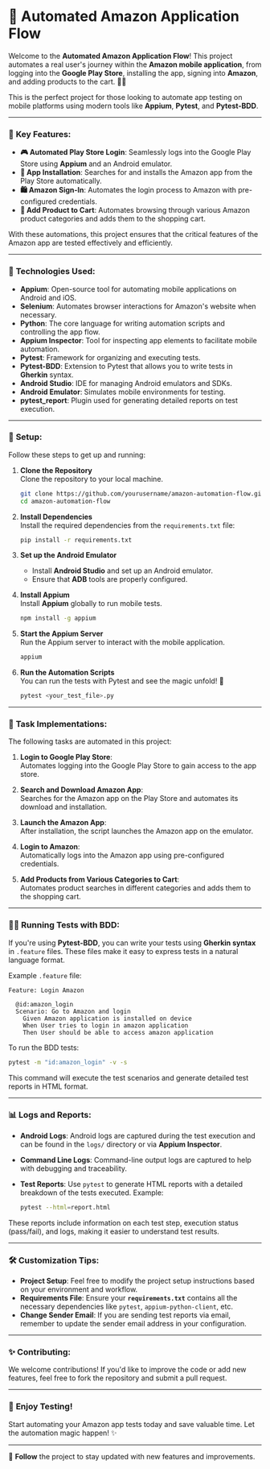 # 🚀 **Automated Amazon Application Flow**

Welcome to the **Automated Amazon Application Flow**! This project automates a real user's journey within the **Amazon mobile application**, from logging into the **Google Play Store**, installing the app, signing into **Amazon**, and adding products to the cart. 🛒📱

This is the perfect project for those looking to automate app testing on mobile platforms using modern tools like **Appium**, **Pytest**, and **Pytest-BDD**. 

---

### 🌟 **Key Features**:
- **🎮 Automated Play Store Login**: Seamlessly logs into the Google Play Store using **Appium** and an Android emulator.
- **📲 App Installation**: Searches for and installs the Amazon app from the Play Store automatically.
- **🛍️ Amazon Sign-In**: Automates the login process to Amazon with pre-configured credentials.
- **🛒 Add Product to Cart**: Automates browsing through various Amazon product categories and adds them to the shopping cart.
  
With these automations, this project ensures that the critical features of the Amazon app are tested effectively and efficiently.

---

### 🔧 **Technologies Used**:
- **Appium**: Open-source tool for automating mobile applications on Android and iOS.
- **Selenium**: Automates browser interactions for Amazon's website when necessary.
- **Python**: The core language for writing automation scripts and controlling the app flow.
- **Appium Inspector**: Tool for inspecting app elements to facilitate mobile automation.
- **Pytest**: Framework for organizing and executing tests.
- **Pytest-BDD**: Extension to Pytest that allows you to write tests in **Gherkin** syntax.
- **Android Studio**: IDE for managing Android emulators and SDKs.
- **Android Emulator**: Simulates mobile environments for testing.
- **pytest_report**: Plugin used for generating detailed reports on test execution.

---

### 🏁 **Setup**:
Follow these steps to get up and running:

1. **Clone the Repository**  
   Clone the repository to your local machine.
   ```bash
   git clone https://github.com/yourusername/amazon-automation-flow.git
   cd amazon-automation-flow
   ```

2. **Install Dependencies**  
   Install the required dependencies from the `requirements.txt` file:
   ```bash
   pip install -r requirements.txt
   ```

3. **Set up the Android Emulator**  
   - Install **Android Studio** and set up an Android emulator.
   - Ensure that **ADB** tools are properly configured.

4. **Install Appium**  
   Install **Appium** globally to run mobile tests.
   ```bash
   npm install -g appium
   ```

5. **Start the Appium Server**  
   Run the Appium server to interact with the mobile application.
   ```bash
   appium
   ```

6. **Run the Automation Scripts**  
   You can run the tests with Pytest and see the magic unfold! 💫
   ```bash
   pytest <your_test_file>.py
   ```

---

### 📝 **Task Implementations**:

The following tasks are automated in this project:

1. **Login to Google Play Store**:  
   Automates logging into the Google Play Store to gain access to the app store.

2. **Search and Download Amazon App**:  
   Searches for the Amazon app on the Play Store and automates its download and installation.

3. **Launch the Amazon App**:  
   After installation, the script launches the Amazon app on the emulator.

4. **Login to Amazon**:  
   Automatically logs into the Amazon app using pre-configured credentials.

5. **Add Products from Various Categories to Cart**:  
   Automates product searches in different categories and adds them to the shopping cart.

---

### 🏃‍♂️ **Running Tests with BDD**:

If you're using **Pytest-BDD**, you can write your tests using **Gherkin syntax** in `.feature` files. These files make it easy to express tests in a natural language format.

Example `.feature` file:

```gherkin
Feature: Login Amazon

  @id:amazon_login
  Scenario: Go to Amazon and login
    Given Amazon application is installed on device
    When User tries to login in amazon application
    Then User should be able to access amazon application
```

To run the BDD tests:
```bash
pytest -m "id:amazon_login" -v -s
```

This command will execute the test scenarios and generate detailed test reports in HTML format.

---

### 📊 **Logs and Reports**:

- **Android Logs**: Android logs are captured during the test execution and can be found in the `logs/` directory or via **Appium Inspector**.
  
- **Command Line Logs**: Command-line output logs are captured to help with debugging and traceability.
  
- **Test Reports**: Use `pytest` to generate HTML reports with a detailed breakdown of the tests executed. Example:
  ```bash
  pytest --html=report.html
  ```

These reports include information on each test step, execution status (pass/fail), and logs, making it easier to understand test results.

---

### 🛠 **Customization Tips**:

- **Project Setup**: Feel free to modify the project setup instructions based on your environment and workflow.
- **Requirements File**: Ensure your **`requirements.txt`** contains all the necessary dependencies like `pytest`, `appium-python-client`, etc.
- **Change Sender Email**: If you are sending test reports via email, remember to update the sender email address in your configuration.

---

### ✨ **Contributing**:

We welcome contributions! If you'd like to improve the code or add new features, feel free to fork the repository and submit a pull request. 

---

### 🎉 **Enjoy Testing!**  
Start automating your Amazon app tests today and save valuable time. Let the automation magic happen! ✨

---

🔗 **Follow** the project to stay updated with new features and improvements.
